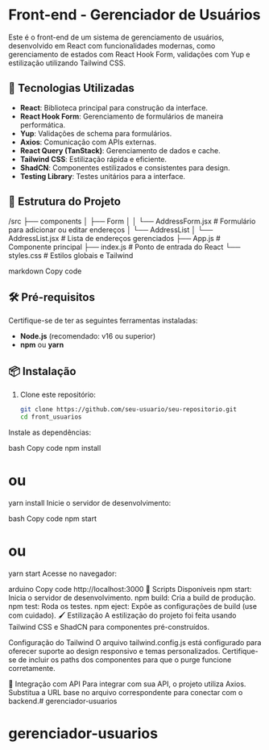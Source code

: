 # Front-end - Gerenciador de Usuários

Este é o front-end de um sistema de gerenciamento de usuários, desenvolvido em React com funcionalidades modernas, como gerenciamento de estados com React Hook Form, validações com Yup e estilização utilizando Tailwind CSS.

## 🚀 Tecnologias Utilizadas

- **React**: Biblioteca principal para construção da interface.
- **React Hook Form**: Gerenciamento de formulários de maneira performática.
- **Yup**: Validações de schema para formulários.
- **Axios**: Comunicação com APIs externas.
- **React Query (TanStack)**: Gerenciamento de dados e cache.
- **Tailwind CSS**: Estilização rápida e eficiente.
- **ShadCN**: Componentes estilizados e consistentes para design.
- **Testing Library**: Testes unitários para a interface.

## 📂 Estrutura do Projeto

/src ├── components │ ├── Form │ │ └── AddressForm.jsx # Formulário para adicionar ou editar endereços │ └── AddressList │ └── AddressList.jsx # Lista de endereços gerenciados ├── App.js # Componente principal ├── index.js # Ponto de entrada do React └── styles.css # Estilos globais e Tailwind

markdown
Copy code

## 🛠️ Pré-requisitos

Certifique-se de ter as seguintes ferramentas instaladas:

- **Node.js** (recomendado: v16 ou superior)
- **npm** ou **yarn**

## 📦 Instalação

1. Clone este repositório:
   ```bash
   git clone https://github.com/seu-usuario/seu-repositorio.git
   cd front_usuarios
Instale as dependências:

bash
Copy code
npm install
# ou
yarn install
Inicie o servidor de desenvolvimento:

bash
Copy code
npm start
# ou
yarn start
Acesse no navegador:

arduino
Copy code
http://localhost:3000
🔑 Scripts Disponíveis
npm start: Inicia o servidor de desenvolvimento.
npm build: Cria a build de produção.
npm test: Roda os testes.
npm eject: Expõe as configurações de build (use com cuidado).
🖌️ Estilização
A estilização do projeto foi feita usando Tailwind CSS e ShadCN para componentes pré-construídos.

Configuração do Tailwind
O arquivo tailwind.config.js está configurado para oferecer suporte ao design responsivo e temas personalizados. Certifique-se de incluir os paths dos componentes para que o purge funcione corretamente.

📡 Integração com API
Para integrar com sua API, o projeto utiliza Axios. Substitua a URL base no arquivo correspondente para conectar com o backend.# gerenciador-usuarios
# gerenciador-usuarios
